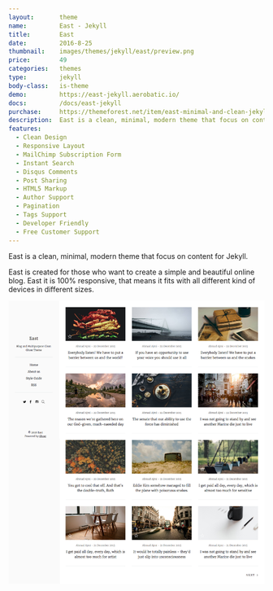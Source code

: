 ```yaml
---
layout:       theme
name:         East - Jekyll
title:        East
date:         2016-8-25
thumbnail:    images/themes/jekyll/east/preview.png
price:        49
categories:   themes
type:         jekyll
body-class:   is-theme
demo:         https://east-jekyll.aerobatic.io/
docs:         /docs/east-jekyll
purchase:     https://themeforest.net/item/east-minimal-and-clean-jekyll-blog-theme/16252756?ref=aspirethemes
description:  East is a clean, minimal, modern theme that focus on content for Jekyll.
features:
  - Clean Design
  - Responsive Layout
  - MailChimp Subscription Form
  - Instant Search
  - Disqus Comments
  - Post Sharing
  - HTML5 Markup
  - Author Support
  - Pagination
  - Tags Support
  - Developer Friendly
  - Free Customer Support
---
```


East is a clean, minimal, modern theme that focus on content for Jekyll.

East is created for those who want to create a simple and beautiful online blog. East it is 100% responsive, that means it fits with all different kind of devices in different sizes.

![east-jekyll-full-preview](/images/themes/jekyll/east/full-preview.png)